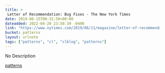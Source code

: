 ```yaml
---
title: > 
 Letter of Recommendation: Bug Fixes - The New York Times
date: 2019-06-15T00:31:58+00:00
dateadded: 2022-04-20 23:58:39 -0400
link: "https://www.nytimes.com/2019/06/11/magazine/letter-of-recommendation-bug-fixes-git.html"
bucket: patterns
layout: urlnote
tags: ["patterns", "cl", "clblog", "patterns"]
--- 
```

No Description
 <!-- end excerpt --> 
<div class='bucket'><a class='internal-link' href='/buckets/patterns'>patterns</a></div> 
